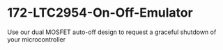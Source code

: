 # 172-LTC2954-On-Off-Emulator
Use our dual MOSFET auto-off design to request a graceful shutdown of your microcontroller
